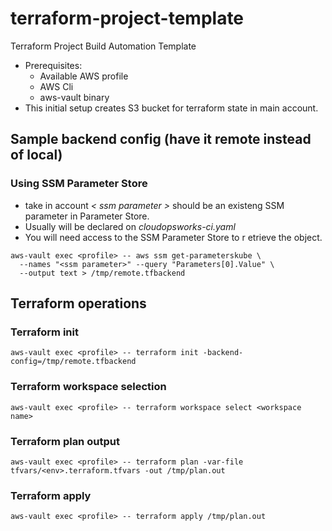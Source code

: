 # terraform-project-template
Terraform Project Build Automation Template
* Prerequisites:
  * Available AWS profile
  * AWS Cli
  * aws-vault binary
* This initial setup creates S3 bucket for terraform state in main account.
## Sample backend config (have it remote instead of local)
### Using SSM Parameter Store
* take in account _*< ssm parameter >*_ should be an existeng SSM parameter in Parameter Store.
* Usually will be declared on _*cloudopsworks-ci.yaml*_
* You will need access to the SSM Parameter Store to r etrieve the object.
```shell
aws-vault exec <profile> -- aws ssm get-parameterskube \
  --names "<ssm parameter>" --query "Parameters[0].Value" \
  --output text > /tmp/remote.tfbackend
```

## Terraform operations
### Terraform init
```shell
aws-vault exec <profile> -- terraform init -backend-config=/tmp/remote.tfbackend
```

### Terraform workspace selection
```shell
aws-vault exec <profile> -- terraform workspace select <workspace name>
```

### Terraform plan output
```shell
aws-vault exec <profile> -- terraform plan -var-file tfvars/<env>.terraform.tfvars -out /tmp/plan.out
```

### Terraform apply
```shell
aws-vault exec <profile> -- terraform apply /tmp/plan.out
```

